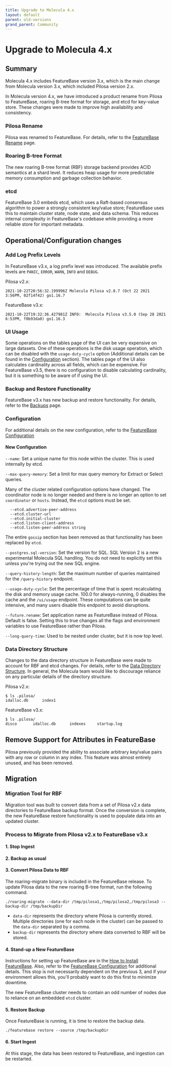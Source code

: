 ```yaml
---
title: Upgrade to Molecula 4.x
layout: default
parent: old-versions
grand_parent: Community
---
```


# Upgrade to Molecula 4.x

## Summary
Molecula 4.x includes FeatureBase version 3.x, which is the main change from Molecula version 3.x, which included Pilosa version 2.x.

In Molecula version 4.x, we have introduced a product rename from Pilosa to FeatureBase, roaring B-tree format for storage, and etcd for key-value store. These changes were made to improve high availability and consistency.

### Pilosa Rename
Pilosa was renamed to FeatureBase. For details, refer to the [FeatureBase Rename](/docs/community/old-versions/old-featurebase-rename) page.
### Roaring B-tree Format
The new roaring B-tree format (RBF) storage backend provides ACID semantics at a shard level. It reduces heap usage for more predictable memory consumption and garbage collection behavior.

### etcd
FeatureBase 3.0 embeds etcd, which uses a Raft-based consensus algorithm to power a strongly consistent key/value store; FeatureBase uses this to maintain cluster state, node state, and data schema. This reduces internal complexity in FeatureBase's codebase while providing a more reliable store for important metadata.

## Operational/Configuration changes

### Add Log Prefix Levels
In FeatureBase v3.x, a log prefix level was introduced. The available prefix levels are `PANIC`,
`ERROR`, `WARN`, `INFO` and `DEBUG`.

Pilosa v2.x:

```2021-10-22T20:56:32.199996Z Molecula Pilosa v2.8.7 (Oct 22 2021 3:56PM, 02f14f42) go1.16.7```

FeatureBase v3.x:

```2021-10-22T19:32:36.427981Z INFO:  Molecula Pilosa v3.5.0 (Sep 28 2021 6:53PM, f0b93da0) go1.16.3```

### UI Usage
Some operations on the tables page of the UI can be very expensive on large datasets. One of these operations is the disk usage operation, which can be disabled with the `usage-duty-cycle` option (Additional details can be found in the [Configuration](#configuration) section). The tables page of the UI also calculates cardinality across all fields, which can be expensive. For FeatureBase v3.5, there is no configuration to disable calculating cardinality, but it is something to be aware of if using the UI.

### Backup and Restore Functionality
FeatureBase v3.x has new backup and restore functionality. For details, refer to the [Backups](/docs/community/com-config/com-config-backup) page.

### Configuration

For additional details on the new configuration, refer to the [FeatureBase Configuration](/docs/community/com-config/old-config-flags)

#### New Configuration
`--name`: Set a unique name for this node within the cluster. This is used internally by etcd.

`--max-query-memory`: Set a limit for max query memory for Extract or Select queries.

Many of the cluster related configuration options have changed. The coordinator node is no longer needed and there is no longer an option to set `coordinator` or `hosts`.  Instead, the `etcd` options must be set.

      --etcd.advertise-peer-address         
      --etcd.cluster-url
      --etcd.initial-cluster
      --etcd.listen-client-address
      --etcd.listen-peer-address string

The entire `gossip` section has been removed as that functionality has been replaced by `etcd`.

`--postgres.sql-version`: Set the version for SQL. SQL Version 2 is a new experimental Molecula SQL handling. You do not need to explicitly set this unless you're trying out the new SQL engine.       

`--query-history-length`: Set the maximum number of queries maintained for the `/query-history` endpoint.

`--usage-duty-cycle`: Set the percentage of time that is spent recalculating the disk and memory usage cache. 100.0 for always-running, 0 disables the cache and the `/ui/usage` endpoint. These computations can be quite intensive, and many users disable this endpoint to avoid disruptions.

`--future.rename`: Set application name as FeatureBase instead of Pilosa. Default is false. Setting this to true changes all the flags and environment variables to use FeatureBase rather than Pilosa.

`--long-query-time`: Used to be nested under cluster, but it is now top level.

### Data Directory Structure    
Changes to the data directory structure in FeatureBase were made to account for RBF and etcd changes. For details, refer to the [Data Directory Structure](/docs/community/old-versions/old-data-directory-structure). In general, the Molecula team would like to discourage reliance on any particular details of the directory structure.

Pilosa v2.x:
```
$ ls .pilosa/
idalloc.db      index1
```

FeatureBase v3.x:
```
$ ls .pilosa/
disco       idalloc.db      indexes     startup.log
```

## Remove Support for Attributes in FeatureBase
Pilosa previously provided the ability to associate arbitrary key/value pairs with any row or column in any index. This feature was almost entirely unused, and has been removed.

## Migration

### Migration Tool for RBF
Migration tool was built to convert data from a set of Pilosa v2.x data directories to FeatureBase backup format. Once the conversion is complete, the new FeatureBase restore functionality is used to populate data into an updated cluster.

### Process to Migrate from Pilosa v2.x to FeatureBase v3.x
#### 1. Stop Ingest

#### 2. Backup as usual

#### 3. Convert Pilosa Data to RBF  
The roaring-migrate binary is included in the FeatureBase release. To update Pilosa data to the new roaring B-tree format, run the following command.

```
./roaring-migrate --data-dir /tmp/pilosa1,/tmp/pilosa2,/tmp/pilosa3 --backup-dir /tmp/backupDir
```
 - ```data-dir``` represents the directory where Pilosa is currently stored. Multiple directories (one for each node in the cluster) can be passed to the ```data-dir``` separated by a comma.
 - ```backup-dir``` represents the directory where data converted to RBF will be stored.

#### 4. Stand-up a New FeatureBase
Instructions for setting up FeatureBase are in the [How to Install FeatureBase](/docs/community/old-setup/old-installing-featurebase). Also, refer to the [FeatureBase Configuration](/docs/community/com-config/old-config-flags) for additional details. This stop is not necessarily dependent on the previous 3, and if your environment allows this, you'll probably want to do this first to minimize downtime.

The new FeatureBase cluster needs to contain an odd number of nodes due to reliance on an embedded `etcd` cluster.

#### 5. Restore Backup
Once FeatureBase is running, it is time to restore the backup data.

```
./featurebase restore --source /tmp/backupDir
```

#### 6. Start Ingest
At this stage, the data has been restored to FeatureBase, and ingestion can be restarted.
